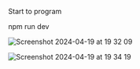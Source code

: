 

Start to program 


npm run dev



![Screenshot 2024-04-19 at 19 32 09](https://github.com/mertdorukkalkan/techcareer/assets/44442334/4ed91273-ad41-4775-97ea-83745f46fc8d)



![Screenshot 2024-04-19 at 19 34 19](https://github.com/mertdorukkalkan/techcareer/assets/44442334/d031c3b7-01b0-4c19-a75d-3e26acd0d9a4)
